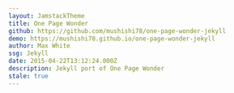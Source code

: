 ```yaml
---
layout: JamstackTheme
title: One Page Wonder
github: https://github.com/mushishi78/one-page-wonder-jekyll
demo: https://mushishi78.github.io/one-page-wonder-jekyll
author: Max White
ssg: Jekyll
date: 2015-04-22T13:12:24.000Z
description: Jekyll port of One Page Wonder
stale: true
---
```

